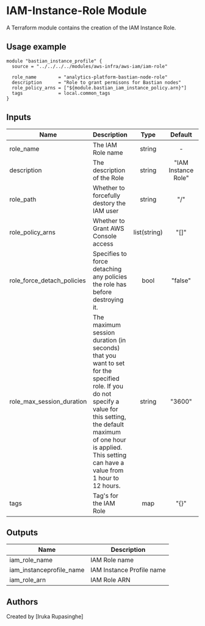 # IAM-Instance-Role Module

A Terraform module contains the creation of the IAM Instance Role.

## Usage example

```hcl
module "bastian_instance_profile" {
  source = "../../../../modules/aws-infra/aws-iam/iam-role"

  role_name        = "analytics-platform-bastian-node-role"
  description      = "Role to grant permisons for Bastian nodes"
  role_policy_arns = ["${module.bastian_iam_instance_policy.arn}"]
  tags             = local.common_tags
}
```

## Inputs

| Name | Description | Type | Default | Required |
|------|-------------|:----:|:-----:|:-----:|
| role\_name | The IAM Role name | string | - | yes |
| description | The description of the Role | string | "IAM Instance Role" | no |
| role\_path | Whether to forcefully destory the IAM user| string |"/"| no |
| role\_policy\_arns | Whether to Grant AWS Console access | list(string) |"[]"| yes |
| role\_force\_detach\_policies | Specifies to force detaching any policies the role has before destroying it. | bool |"false"| no |
|role\_max\_session\_duration | The maximum session duration (in seconds) that you want to set for the specified role. If you do not specify a value for this setting, the default maximum of one hour is applied. This setting can have a value from 1 hour to 12 hours. | string |"3600"| yes |
| tags | Tag's for the IAM Role | map |"{}"| no |

## Outputs

| Name | Description |
|------|-------------|
| iam\_role\_name | IAM Role name |
| iam\_instanceprofile\_name | IAM Instance Profile name |
| iam\_role\_arn | IAM Role ARN |


## Authors

Created by [Iruka Rupasinghe] 